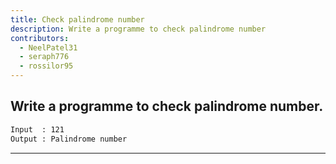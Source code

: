```yaml
---
title: Check palindrome number
description: Write a programme to check palindrome number
contributors:
  - NeelPatel31
  - seraph776
  - rossilor95
---
```


## Write a programme to check palindrome number.

```txt
Input  : 121
Output : Palindrome number
```

---
